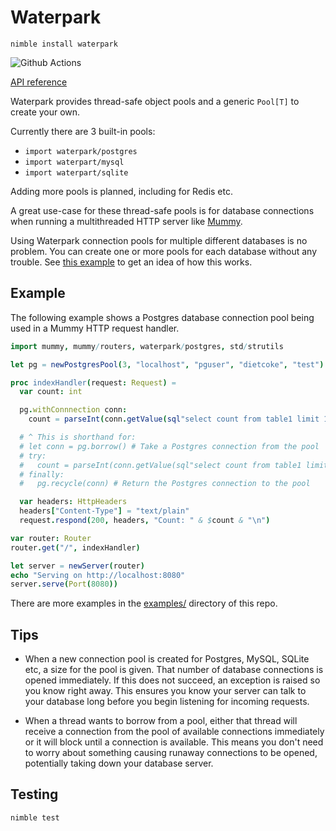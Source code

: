 # Waterpark

`nimble install waterpark`

![Github Actions](https://github.com/guzba/waterpark/workflows/Github%20Actions/badge.svg)

[API reference](https://nimdocs.com/guzba/waterpark)

Waterpark provides thread-safe object pools and a generic `Pool[T]` to create your own.

Currently there are 3 built-in pools:

* `import waterpark/postgres`
* `import waterpart/mysql`
* `import waterpart/sqlite`

Adding more pools is planned, including for Redis etc.

A great use-case for these thread-safe pools is for database connections when running
a multithreaded HTTP server like [Mummy](https://github.com/guzba/mummy).

Using Waterpark connection pools for multiple different databases is no problem. You can create one or more pools for each database without any trouble. See [this example](https://github.com/guzba/waterpark/blob/master/examples/mummy_sqlite.nim) to get an idea of how this works.

## Example

The following example shows a Postgres database connection pool being used in a Mummy HTTP request handler.

```nim
import mummy, mummy/routers, waterpark/postgres, std/strutils

let pg = newPostgresPool(3, "localhost", "pguser", "dietcoke", "test")

proc indexHandler(request: Request) =
  var count: int

  pg.withConnnection conn:
    count = parseInt(conn.getValue(sql"select count from table1 limit 1"))

  # ^ This is shorthand for:
  # let conn = pg.borrow() # Take a Postgres connection from the pool
  # try:
  #   count = parseInt(conn.getValue(sql"select count from table1 limit 1"))
  # finally:
  #   pg.recycle(conn) # Return the Postgres connection to the pool

  var headers: HttpHeaders
  headers["Content-Type"] = "text/plain"
  request.respond(200, headers, "Count: " & $count & "\n")

var router: Router
router.get("/", indexHandler)

let server = newServer(router)
echo "Serving on http://localhost:8080"
server.serve(Port(8080))
```

There are more examples in the [examples/](https://github.com/guzba/waterpark/tree/master/examples) directory of this repo.

## Tips

* When a new connection pool is created for Postgres, MySQL, SQLite etc, a size for the pool is given. That number of database connections is opened immediately. If this does not succeed, an exception is raised so you know right away. This ensures you know your server can talk to your database long before you begin listening for incoming requests.

* When a thread wants to borrow from a pool, either that thread will receive a connection from the pool of available connections immediately or it will block until a connection is available. This means you don't need to worry about something causing runaway connections to be opened, potentially taking down your database server.

## Testing

`nimble test`
